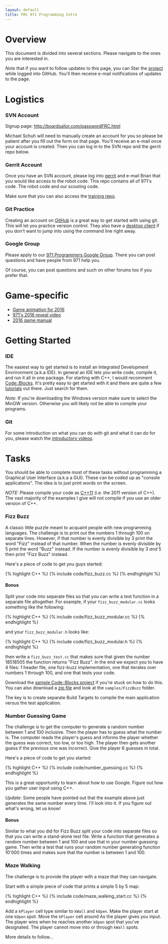 ```yaml
---
layout: default
title: FRC 971 Programming Intro
---
```


Overview
================================================================================
This document is divided into several sections. Please navigate to the ones you
are interested in.

*Note* that if you want to follow updates to this page, you can Star the
[project](https://github.com/philsc/frc971-programming-intro) while logged into
GitHub.  You'll then receive e-mail notifications of updates to the page.

Logistics
================================================================================

### SVN Account
Signup page: <http://boardsailor.com/passwordFRC.html>

Michael Schuh will need to manually create an account for you so please be
patient after you fill out the form on that page. You'll receive an e-mail once
your account is created. Then you can log in to the SVN repo and the gerrit
repo below.

### Gerrit Account
Once you have an SVN account, please log into
[gerrit](https://robotics.mvla.net/gerrit/#/) and e-mail Brian that you would
like access to the robot code. This repo contains all of 971's code. The robot
code and our scouting code.

Make sure that you can also access the [training
repo](https://robotics.mvla.net/gerrit/#/admin/projects/training).

### Git Practice
Creating an account on [GitHub](https://github.com/) is a great way to get
started with using git. This will let you practice version control. They also
have a [desktop client](https://desktop.github.com/) if you don't want to jump
into using the command line right away.

### Google Group
Please apply to our [971 Programmers Google
Group](https://groups.google.com/forum/#!forum/frcteam971programmers). There
you can post questions and have people from 971 help you.

Of course, you can post questions and such on other forums too if you prefer
that.

Game-specific
================================================================================

- [Game animation for 2016](https://www.youtube.com/watch?v=VqOKzoHJDjA)
- [971's 2016 reveal video](https://www.youtube.com/watch?v=CMX4ynSQsyI)
- [2016 game
  manual](http://www.firstinspires.org/resource-library/frc/competition-manual-qa-system)

Getting Started
================================================================================

### IDE
The easiest way to get started is to install an Integrated Development
Envrironment (a.k.a IDE). In general an IDE lets you write code, compile it,
and run it all in one package. For starting with C++, I would recomment
[Code::Blocks](http://www.codeblocks.org/). It's pretty easy to get started
with it and there are quite a few
[tutorials](http://www.cplusplus.com/doc/tutorial/introduction/codeblocks/) out
there. Just search for them.

*Note:* If you're downloading the Windows version make sure to select the MinGW
version. Otherwise you will likely not be able to compile your programs.

### Git
For some introduction on what you can do with git and what it can do for you,
please watch the [introductory videos](https://git-scm.com/videos).

Tasks
================================================================================
You should be able to complete most of these tasks without programming a
Graphical User Interface (a.k.a a GUI). These can be coded up as "console
applications". The idea is to just print words on the screen.

*NOTE:* Please compile your code as
[C++11](http://stackoverflow.com/questions/18174988/how-can-i-add-c11-support-to-codeblocks-compiler)
(i.e.  the 2011 version of C++).  The vast majority of the examples I give will
not compile if you use an older version of C++.

### Fizz Buzz
A classic little puzzle meant to acquaint people with new programming
languages. The challenge is to print out the numbers 1 through 100 on separate
lines. However, if that number is evenly divisible by 3 print the word "Fizz"
instead of that number. When the number is evenly divisible by 5 print the word
"Buzz" instead. If the number is evenly divisible by 3 _and_ 5 then print "Fizz
Buzz" instead.

Here's a piece of code to get you guys started:

{% highlight C++ %}
{% include code/fizz_buzz.cc %}
{% endhighlight %}

#### Bonus
Split your code into separate files so that you can write a test function in a
separate file altogether. For example, if your `fizz_buzz_modular.cc` looks
something like the following:

{% highlight C++ %}
{% include code/fizz_buzz_modular.cc %}
{% endhighlight %}

and your `fizz_buzz_modular.h` looks like:

{% highlight C++ %}
{% include code/fizz_buzz_modular.h %}
{% endhighlight %}

then write a `fizz_buzz_test.cc` that makes sure that given the number 18518505
the function returns "Fizz Buzz".  In the end we expect you to have 4 files: 1
header file, one fizz-buzz implementation, one that iterates over numbers 1
through 100, and one that tests your code.

Download the [sample Code::Blocks
project](https://github.com/philsc/frc971-programming-intro/tree/master/samples/FizzBuzz)
if you're stuck on how to do this. You can also download a [zip
file](https://github.com/philsc/frc971-programming-intro/archive/master.zip)
and look at the `samples/FizzBuzz` folder.

The key is to create separate Build Targets to compile the main application
versus the test application.

### Number Guessing Game
The challenge is to get the computer to generate a random number between 1 and
100 inclusive. Then the player has to guess what the number is. The computer
reads the player's guess and informs the player whether the guess was correct,
too low, or too high. The player then gets another guess if the previous one
was incorrect. Give the player 6 guesses in total.

Here's a piece of code to get you started:

{% highlight C++ %}
{% include code/number_guessing.cc %}
{% endhighlight %}

This is a great opportunity to learn about how to use Google. Figure out how
you gather user input using C++.

_Update_: Some people have pointed out that the example above just generates
the same number every time. I'll look into it. If you figure out what's wrong,
let us know!

#### Bonus
Similar to what you did for Fizz Buzz split your code into separate files so
that you can write a stand-alone test file. Write a function that generates a
random number between 1 and 100 and use that in your number guessing game. Then
write a test that runs your random number generating function 10'000 times and
makes sure that the number is between 1 and 100.

### Maze Walking
The challenge is to provide the player with a maze that they can navigate.

Start with a simple piece of code that prints a simple 5 by 5 map:

{% highlight C++ %}
{% include code/maze_walking_start.cc %}
{% endhighlight %}

Add a `kPlayer` cell type similar to `kWall` and `kOpen`. Make the player start
at one `kOpen` spot. Move the `kPlayer` cell around As the player gives you
input. The player wins when he reaches another `kOpen` spot that you've
designated. The player cannot move into or through `kWall` spots.

More details to follow...
